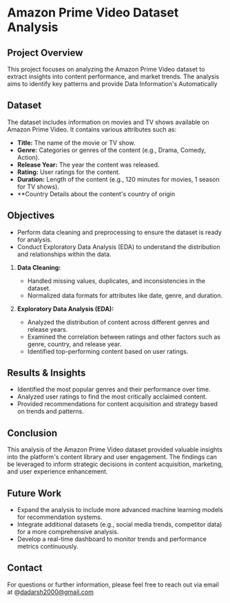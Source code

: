 # Amazon Prime Video Dataset Analysis

## Project Overview
This project focuses on analyzing the Amazon Prime Video dataset to extract insights into  content performance, and market trends. The analysis aims to identify key patterns and provide Data Information's Automatically  

## Dataset
The dataset includes information on movies and TV shows available on Amazon Prime Video. It contains various attributes such as:
- **Title:** The name of the movie or TV show.
- **Genre:** Categories or genres of the content (e.g., Drama, Comedy, Action).
- **Release Year:** The year the content was released.
- **Rating:** User ratings for the content.
- **Duration:** Length of the content (e.g., 120 minutes for movies, 1 season for TV shows).
- **Country  Details about the content's country of origin

## Objectives
- Perform data cleaning and preprocessing to ensure the dataset is ready for analysis.
- Conduct Exploratory Data Analysis (EDA) to understand the distribution and relationships within the data.

1. **Data Cleaning:**
   - Handled missing values, duplicates, and inconsistencies in the dataset.
   - Normalized data formats for attributes like date, genre, and duration.

2. **Exploratory Data Analysis (EDA):**
   - Analyzed the distribution of content across different genres and release years.
   - Examined the correlation between ratings and other factors such as genre, country, and release year.
   - Identified top-performing content based on user ratings.


## Results & Insights
- Identified the most popular genres and their performance over time.
- Analyzed user ratings to find the most critically acclaimed content.
- Provided recommendations for content acquisition and strategy based on trends and patterns.

## Conclusion
This analysis of the Amazon Prime Video dataset provided valuable insights into the platform's content library and user engagement. The findings can be leveraged to inform strategic decisions in content acquisition, marketing, and user experience enhancement.

## Future Work
- Expand the analysis to include more advanced machine learning models for recommendation systems.
- Integrate additional datasets (e.g., social media trends, competitor data) for a more comprehensive analysis.
- Develop a real-time dashboard to monitor trends and performance metrics continuously.

## Contact
For questions or further information, please feel free to reach out via email at @dadarsh2000@gmail.com

